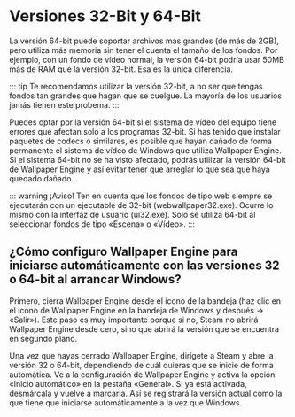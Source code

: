 # Versiones 32-Bit y 64-Bit

La versión 64-bit puede soportar archivos más grandes (de más de 2GB), pero utiliza más memoria sin tener el cuenta el tamaño de los fondos. Por ejemplo, con un fondo de vídeo normal, la versión 64-bit podría usar 50MB más de RAM que la versión 32-bit. Esa es la única diferencia.

::: tip
Te recomendamos utilizar la versión 32-bit, a no ser que tengas fondos tan grandes que hagan que se cuelgue. La mayoría de los usuarios jamás tienen este probema.
:::

Puedes optar por la versión 64-bit si el sistema de vídeo del equipo tiene errores que afectan solo a los programas 32-bit. Si has tenido que instalar paquetes de codecs o similares, es posible que hayan dañado de forma permanente el sistema de vídeo de Windows que utiliza Wallpaper Engine. Si el sistema 64-bit no se ha visto afectado, podrás utilizar la versión 64-bit de Wallpaper Engine y así evitar tener que arreglar lo que sea que haya quedado dañado.

::: warning
¡Aviso! Ten en cuenta que los fondos de tipo web siempre se ejecutarán con un ejecutable de 32-bit (webwallpaper32.exe). Ocurre lo mismo con la interfaz de usuario (ui32.exe). Solo se utiliza 64-bit al seleccionar fondos de tipo «Escena» o «Vídeo».
:::

## ¿Cómo configuro Wallpaper Engine para iniciarse automáticamente con las versiones 32 o 64-bit al arrancar Windows?

Primero, cierra Wallpaper Engine desde el icono de la bandeja (haz clic en el icono de Wallpaper Engine en la bandeja de Windows y después -> «Salir»). Este paso es muy importante porque si no, Steam no abrirá Wallpaper Engine desde cero, sino que abrirá la versión que se encuentra en segundo plano.

Una vez que hayas cerrado Wallpaper Engine, dirígete a Steam y abre la versión 32 o 64-bit, dependiendo de cuál quieras que se inicie de forma automática. Ve a la configuración de Wallpaper Engine y activa la opción «Inicio automático» en la pestaña «General». Si ya está activada, desmárcala y vuelve a marcarla. Así se registrará la versión actual como la que tiene que iniciarse automáticamente a la vez que Windows. 